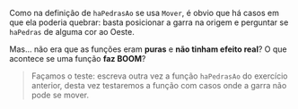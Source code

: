 Como na definição de `haPedrasAo` se usa `Mover`, é obvio que há casos em que ela poderia quebrar: basta posicionar a garra na origem e perguntar se `haPedras` de alguma cor ao Oeste.

Mas... não era que as funções eram **puras** e **não tinham efeito real**? O que acontece se uma função **faz BOOM**?

> Façamos o teste: escreva outra vez a função `haPedrasAo` do exercício anterior, desta vez testaremos a função com casos onde a garra não pode se mover.
